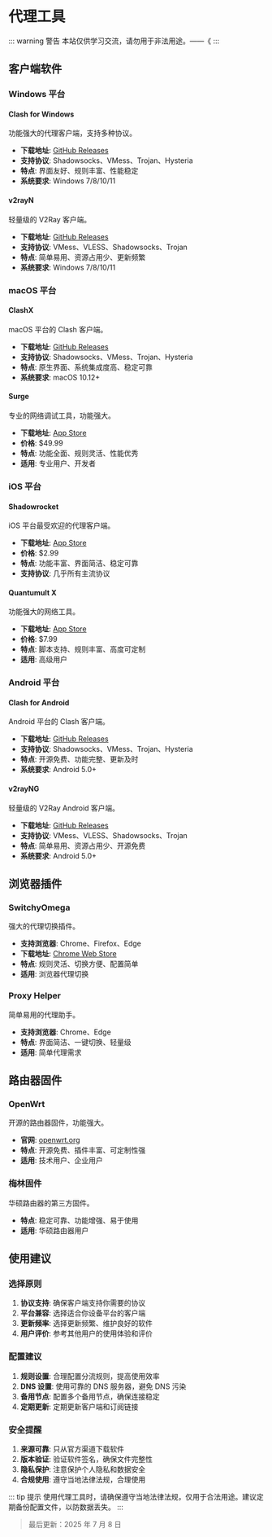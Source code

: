 # 代理工具

::: warning 警告
本站仅供学习交流，请勿用于非法用途。——《
:::

## 客户端软件

### Windows 平台

#### Clash for Windows

功能强大的代理客户端，支持多种协议。

- **下载地址**: [GitHub Releases](https://github.com/Fndroid/clash_for_windows_pkg/releases)
- **支持协议**: Shadowsocks、VMess、Trojan、Hysteria
- **特点**: 界面友好、规则丰富、性能稳定
- **系统要求**: Windows 7/8/10/11

#### v2rayN

轻量级的 V2Ray 客户端。

- **下载地址**: [GitHub Releases](https://github.com/2dust/v2rayN/releases)
- **支持协议**: VMess、VLESS、Shadowsocks、Trojan
- **特点**: 简单易用、资源占用少、更新频繁
- **系统要求**: Windows 7/8/10/11

### macOS 平台

#### ClashX

macOS 平台的 Clash 客户端。

- **下载地址**: [GitHub Releases](https://github.com/yichengchen/clashX/releases)
- **支持协议**: Shadowsocks、VMess、Trojan、Hysteria
- **特点**: 原生界面、系统集成度高、稳定可靠
- **系统要求**: macOS 10.12+

#### Surge

专业的网络调试工具，功能强大。

- **下载地址**: [App Store](https://apps.apple.com/app/surge-5/id1442620678)
- **价格**: $49.99
- **特点**: 功能全面、规则灵活、性能优秀
- **适用**: 专业用户、开发者

### iOS 平台

#### Shadowrocket

iOS 平台最受欢迎的代理客户端。

- **下载地址**: [App Store](https://apps.apple.com/app/shadowrocket/id932747118)
- **价格**: $2.99
- **特点**: 功能丰富、界面简洁、稳定可靠
- **支持协议**: 几乎所有主流协议

#### Quantumult X

功能强大的网络工具。

- **下载地址**: [App Store](https://apps.apple.com/app/quantumult-x/id1443988620)
- **价格**: $7.99
- **特点**: 脚本支持、规则丰富、高度可定制
- **适用**: 高级用户

### Android 平台

#### Clash for Android

Android 平台的 Clash 客户端。

- **下载地址**: [GitHub Releases](https://github.com/Kr328/ClashForAndroid/releases)
- **支持协议**: Shadowsocks、VMess、Trojan、Hysteria
- **特点**: 开源免费、功能完整、更新及时
- **系统要求**: Android 5.0+

#### v2rayNG

轻量级的 V2Ray Android 客户端。

- **下载地址**: [GitHub Releases](https://github.com/2dust/v2rayNG/releases)
- **支持协议**: VMess、VLESS、Shadowsocks、Trojan
- **特点**: 简单易用、资源占用少、开源免费
- **系统要求**: Android 5.0+

## 浏览器插件

### SwitchyOmega

强大的代理切换插件。

- **支持浏览器**: Chrome、Firefox、Edge
- **下载地址**: [Chrome Web Store](https://chrome.google.com/webstore/detail/proxy-switchyomega/padekgcemlokbadohgkifijomclgjgif)
- **特点**: 规则灵活、切换方便、配置简单
- **适用**: 浏览器代理切换

### Proxy Helper

简单易用的代理助手。

- **支持浏览器**: Chrome、Edge
- **特点**: 界面简洁、一键切换、轻量级
- **适用**: 简单代理需求

## 路由器固件

### OpenWrt

开源的路由器固件，功能强大。

- **官网**: [openwrt.org](https://openwrt.org)
- **特点**: 开源免费、插件丰富、可定制性强
- **适用**: 技术用户、企业用户

### 梅林固件

华硕路由器的第三方固件。

- **特点**: 稳定可靠、功能增强、易于使用
- **适用**: 华硕路由器用户

## 使用建议

### 选择原则

1. **协议支持**: 确保客户端支持你需要的协议
2. **平台兼容**: 选择适合你设备平台的客户端
3. **更新频率**: 选择更新频繁、维护良好的软件
4. **用户评价**: 参考其他用户的使用体验和评价

### 配置建议

1. **规则设置**: 合理配置分流规则，提高使用效率
2. **DNS 设置**: 使用可靠的 DNS 服务器，避免 DNS 污染
3. **备用节点**: 配置多个备用节点，确保连接稳定
4. **定期更新**: 定期更新客户端和订阅链接

### 安全提醒

1. **来源可靠**: 只从官方渠道下载软件
2. **版本验证**: 验证软件签名，确保文件完整性
3. **隐私保护**: 注意保护个人隐私和数据安全
4. **合规使用**: 遵守当地法律法规，合理使用

::: tip 提示
使用代理工具时，请确保遵守当地法律法规，仅用于合法用途。建议定期备份配置文件，以防数据丢失。
:::

> 最后更新：2025 年 7 月 8 日
